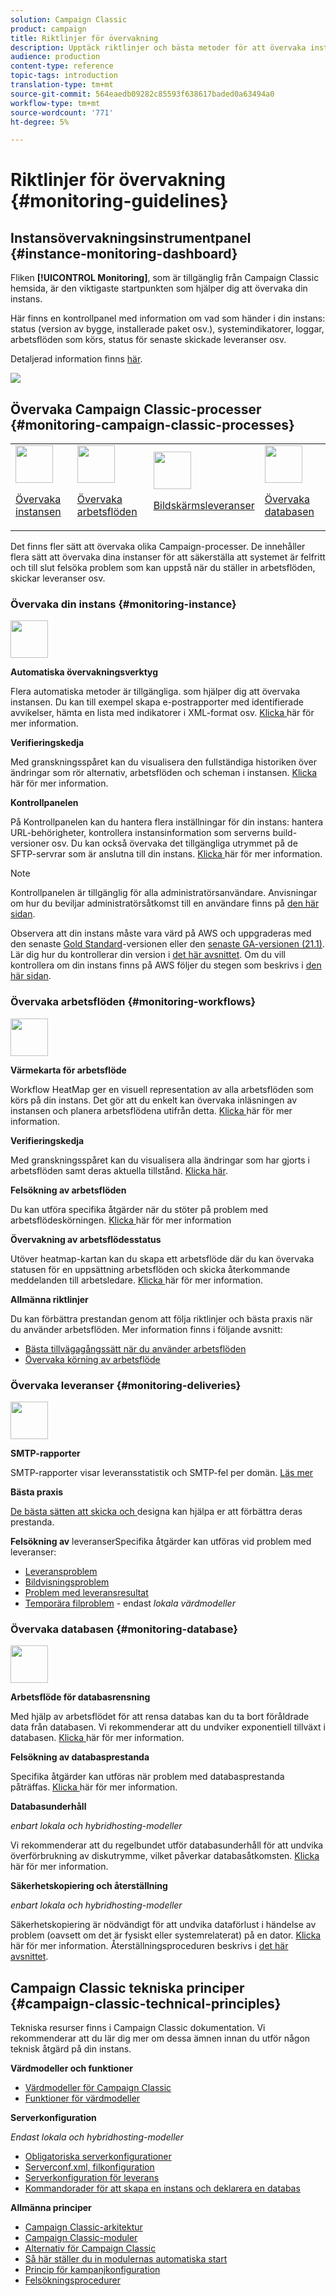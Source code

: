 ```yaml
---
solution: Campaign Classic
product: campaign
title: Riktlinjer för övervakning
description: Upptäck riktlinjer och bästa metoder för att övervaka instans och processer i Campaign.
audience: production
content-type: reference
topic-tags: introduction
translation-type: tm+mt
source-git-commit: 564eaedb09282c85593f638617baded0a63494a0
workflow-type: tm+mt
source-wordcount: '771'
ht-degree: 5%

---
```



# Riktlinjer för övervakning {#monitoring-guidelines}

## Instansövervakningsinstrumentpanel {#instance-monitoring-dashboard}

Fliken **[!UICONTROL Monitoring]**, som är tillgänglig från Campaign Classic hemsida, är den viktigaste startpunkten som hjälper dig att övervaka din instans.

Här finns en kontrollpanel med information om vad som händer i din instans: status (version av bygge, installerade paket osv.), systemindikatorer, loggar, arbetsflöden som körs, status för senaste skickade leveranser osv.

Detaljerad information finns [här](../../production/using/monitoring-processes.md).

![](assets/monitoring_tab.png)

## Övervaka Campaign Classic-processer {#monitoring-campaign-classic-processes}

<table>
<tr><td><img src="assets/do-not-localize/icon_system.svg" width="60px"><p><a href="#monitoring-instance">Övervaka instansen</a></p></td>
<td><img src="assets/do-not-localize/icon_workflows.svg" width="60px"><p><a href="#moniroting-workflows">Övervaka arbetsflöden</a></p></td>
<td><img src="assets/do-not-localize/icon_send.svg" width="60px"><p><a href="#monitoring-deliveries">Bildskärmsleveranser</a></p></td>
<td><img src="assets/do-not-localize/icon_database.svg" width="60px"><p><a href="#monitoring-database">Övervaka databasen</a></p></td></tr>
</table>

Det finns fler sätt att övervaka olika Campaign-processer. De innehåller flera sätt att övervaka dina instanser för att säkerställa att systemet är felfritt och till slut felsöka problem som kan uppstå när du ställer in arbetsflöden, skickar leveranser osv.

### Övervaka din instans {#monitoring-instance}

<img src="assets/do-not-localize/icon_system.svg" width="60px">

**Automatiska övervakningsverktyg**

Flera automatiska metoder är tillgängliga. som hjälper dig att övervaka instansen. Du kan till exempel skapa e-postrapporter med identifierade avvikelser, hämta en lista med indikatorer i XML-format osv. [Klicka ](../../production/using/monitoring-processes.md#automatic-monitoring) här för mer information.

**Verifieringskedja**

Med granskningsspåret kan du visualisera den fullständiga historiken över ändringar som rör alternativ, arbetsflöden och scheman i instansen. [Klicka ](../../production/using/audit-trail.md) här för mer information.

**Kontrollpanelen**

På Kontrollpanelen kan du hantera flera inställningar för din instans: hantera URL-behörigheter, kontrollera instansinformation som serverns build-versioner osv. Du kan också övervaka det tillgängliga utrymmet på de SFTP-servrar som är anslutna till din instans. [Klicka ](https://docs.adobe.com/content/help/sv-SE/control-panel/using/control-panel-home.html) här för mer information.

>[!NOTE]
>
>Kontrollpanelen är tillgänglig för alla administratörsanvändare. Anvisningar om hur du beviljar administratörsåtkomst till en användare finns på [den här sidan](https://experienceleague.adobe.com/docs/control-panel/using/discover-control-panel/managing-permissions.html?lang=en#discover-control-panel).
>
>Observera att din instans måste vara värd på AWS och uppgraderas med den senaste [Gold Standard](../../rn/using/gs-overview.md)-versionen eller den [senaste GA-versionen (21.1)](../../rn/using/latest-release.md). Lär dig hur du kontrollerar din version i [det här avsnittet](../../platform/using/launching-adobe-campaign.md#getting-your-campaign-version). Om du vill kontrollera om din instans finns på AWS följer du stegen som beskrivs i [den här sidan](https://experienceleague.adobe.com/docs/control-panel/using/faq.html).

### Övervaka arbetsflöden {#monitoring-workflows}

<img src="assets/do-not-localize/icon_workflows.svg" width="60px">

**Värmekarta för arbetsflöde**

Workflow HeatMap ger en visuell representation av alla arbetsflöden som körs på din instans. Det gör att du enkelt kan övervaka inläsningen av instansen och planera arbetsflödena utifrån detta. [Klicka ](../../workflow/using/heatmap.md) här för mer information.

**Verifieringskedja**

Med granskningsspåret kan du visualisera alla ändringar som har gjorts i arbetsflöden samt deras aktuella tillstånd. [Klicka här](../../production/using/audit-trail.md).

**Felsökning av arbetsflöden**

Du kan utföra specifika åtgärder när du stöter på problem med arbetsflödeskörningen. [Klicka ](../../production/using/workflow-execution.md) här för mer information

**Övervakning av arbetsflödesstatus**

Utöver heatmap-kartan kan du skapa ett arbetsflöde där du kan övervaka statusen för en uppsättning arbetsflöden och skicka återkommande meddelanden till arbetsledare. [Klicka ](../../workflow/using/supervising-workflows.md) här för mer information.

**Allmänna riktlinjer**

Du kan förbättra prestandan genom att följa riktlinjer och bästa praxis när du använder arbetsflöden. Mer information finns i följande avsnitt:
* [Bästa tillvägagångssätt när du använder arbetsflöden](../../workflow/using/workflow-best-practices.md)
* [Övervaka körning av arbetsflöde](../../workflow/using/monitoring-workflow-execution.md)

### Övervaka leveranser {#monitoring-deliveries}

<img src="assets/do-not-localize/icon_send.svg" width="60px">

**SMTP-rapporter**

SMTP-rapporter visar leveransstatistik och SMTP-fel per domän. [Läs mer](../../production/using/monitoring-processes.md)

**Bästa praxis**

[De bästa sätten att skicka och ](../../delivery/using/delivery-best-practices.md) designa kan hjälpa er att förbättra deras prestanda.

**Felsökning av**
leveranserSpecifika åtgärder kan utföras vid problem med leveranser:
* [Leveransproblem](../../production/using/performance-and-throughput-issues.md#deliverability_issues)
* [Bildvisningsproblem](../../production/using/image-display-issues.md)
* [Problem med leveransresultat](../../delivery/using/delivery-performances.md)
* [Temporära filproblem](../../production/using/temporary-files.md)  - endast  *lokala värdmodeller*

### Övervaka databasen {#monitoring-database}

<img src="assets/do-not-localize/icon_database.svg" width="60px">

**Arbetsflöde för databasrensning**

Med hjälp av arbetsflödet för att rensa databas kan du ta bort föråldrade data från databasen. Vi rekommenderar att du undviker exponentiell tillväxt i databasen. [Klicka ](../../production/using/database-cleanup-workflow.md) här för mer information.

**Felsökning av databasprestanda**

Specifika åtgärder kan utföras när problem med databasprestanda påträffas. [Klicka ](../../production/using/database-performances.md) här för mer information.

**Databasunderhåll**

*enbart lokala och hybridhosting-modeller*

Vi rekommenderar att du regelbundet utför databasunderhåll för att undvika överförbrukning av diskutrymme, vilket påverkar databasåtkomsten. [Klicka ](../../production/using/recommendations.md) här för mer information.

**Säkerhetskopiering och återställning**

*enbart lokala och hybridhosting-modeller*

Säkerhetskopiering är nödvändigt för att undvika dataförlust i händelse av problem (oavsett om det är fysiskt eller systemrelaterat) på en dator. [Klicka ](../../production/using/backup.md) här för mer information. Återställningsproceduren beskrivs i [det här avsnittet](../../production/using/restoration.md).

## Campaign Classic tekniska principer {#campaign-classic-technical-principles}

Tekniska resurser finns i Campaign Classic dokumentation. Vi rekommenderar att du lär dig mer om dessa ämnen innan du utför någon teknisk åtgärd på din instans.

**Värdmodeller och funktioner**

* [Värdmodeller för Campaign Classic](../../installation/using/hosting-models.md)
* [Funktioner för värdmodeller](../../installation/using/capability-matrix.md)

**Serverkonfiguration**

*Endast lokala och hybridhosting-modeller*

* [Obligatoriska serverkonfigurationer](../../installation/using/campaign-server-configuration.md)
* [Serverconf.xml, filkonfiguration](../../installation/using/the-server-configuration-file.md)
* [Serverkonfiguration för leverans](../../installation/using/email-deliverability.md)
* [Kommandorader för att skapa en instans och deklarera en databas](../../installation/using/command-lines.md)

**Allmänna principer**

* [Campaign Classic-arkitektur](../../production/using/general-architecture.md)
* [Campaign Classic-moduler](../../production/using/operating-principle.md)
* [Alternativ för Campaign Classic](../../installation/using/configuring-campaign-options.md)
* [Så här ställer du in modulernas automatiska start](../../production/using/administration.md)
* [Princip för kampanjkonfiguration](../../production/using/configuration-principle.md)
* [Felsökningsprocedurer](../../production/using/performance-and-throughput-issues.md)
